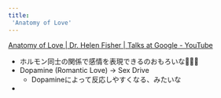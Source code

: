 ```yaml
---
title:
 'Anatomy of Love'
---
```

[Anatomy of Love | Dr. Helen Fisher | Talks at Google - YouTube](https://www.youtube.com/watch?v=Wthc5hdzU1s)
- ホルモン同士の関係で感情を表現できるのおもろいな💭💭💭
- Dopamine (Romantic Love) -> Sex Drive
	- Dopamineによって反応しやすくなる、みたいな
- 